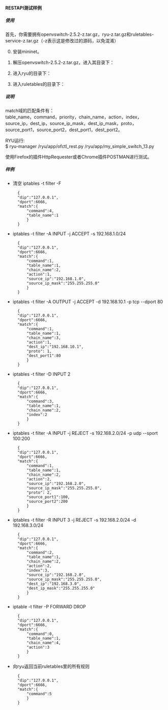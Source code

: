 #### RESTAPI测试样例
##### 使用
首先，你需要拥有openvswitch-2.5.2-z.tar.gz，ryu-z.tar.gz和ruletables-service-z.tar.gz（-z表示这是修改过的源码，以免混淆） 

0. 安装mininet。

1. 解压openvswitch-2.5.2-z.tar.gz，进入其目录下：

2. 进入ryu的目录下：

3. 进入ruletables的目录下：



##### 说明
match域的匹配条件有：  
table\_name，command，priority，chain\_name，action，index，source\_ip，dest\_ip，source\_ip\_mask，dest\_ip\_mask，proto，source\_port1，source\_port2，dest\_port1，dest\_port2。  

RYU运行:  
$ ryu-manager /ryu/app/ofctl\_rest.py /ryu/app/my\_simple\_switch\_13.py

使用Firefox的插件HttpRequester或者Chrome插件POSTMAN进行测试。
##### 样例
* 清空 iptables -t filter -F

		{
		"dip":"127.0.0.1",
		"dport":6666,
		"match":{
		    "command":4,
		    "table_name":1
		    }
		}
* iptables -t filter -A INPUT -j ACCEPT -s 192.168.1.0/24

		{
		"dip":"127.0.0.1",
		"dport":6666,
		"match":{
		    "command":1,
		    "table_name":1,
		    "chain_name":2,
		    "action":1,
		    "source_ip":"192.168.1.0",
		    "source_ip_mask":"255.255.255.0"
			}
		}
* iptables -t filter -A OUTPUT -j ACCEPT -d 192.168.10.1 -p tcp --dport 80

		{
		"dip":"127.0.0.1",
		"dport":6666,
		"match":{
		    "command":1,
		    "table_name":1,
		    "chain_name":3,
		    "action":1,
		    "dest_ip":"192.168.10.1",
		    "proto": 1,
		    "dest_port1":80
			}
		}
* iptables -t filter -D INPUT 2
		
		{
		"dip":"127.0.0.1",
		"dport":6666,
		"match":{
		    "command":3,
		    "table_name":1,
		    "chain_name":2,
		    "index":2
			}
		}
* iptables -t filter -A INPUT -j REJECT -s 192.168.2.0/24 -p udp --sport 100:200

		{
		"dip":"127.0.0.1",
		"dport":6666,
		"match":{
		    "command":1,
		    "table_name":1,
		    "chain_name":2,
		    "action":2,
		    "source_ip":"192.168.2.0",
		    "source_ip_mask":"255.255.255.0",
		    "proto": 2,
		    "source_port1":100,
		    "source_port2":200
			}
		}
* iptables -t filter -R INPUT 3 -j REJECT -s 192.168.2.0/24 -d 192.168.3.0/24 

		{
		"dip":"127.0.0.1",
		"dport":6666,
		"match":{
		    "command":2,
		    "table_name":1,
		    "chain_name":2,
		    "action":2,
		    "index":3,
		    "source_ip":"192.168.2.0",
		    "source_ip_mask":"255.255.255.0",
		    "dest_ip":"192.168.3.0",
		    "dest_ip_mask":"255.255.255.0"
			}
		}
* iptable -t filter -P FORWARD DROP

		{
		"dip":"127.0.0.1",
		"dport":6666,
		"match":{
		    "command":0,
		    "table_name":1,
		    "chain_name":4,
		    "action":3
			}
		}
		
* 向ryu返回当前ruletables里的所有规则

		{
		"dip":"127.0.0.1",
		"dport":6666,
		"match":{
		    "command":5
			}
		}
